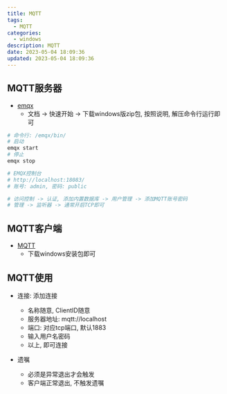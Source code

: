 ```yaml
---
title: MQTT
tags: 
  - MQTT
categories: 
  - windows
description: MQTT
date: 2023-05-04 18:09:36
updated: 2023-05-04 18:09:36
---
```


## MQTT服务器

* [emqx](https://www.emqx.io/docs/zh/v5.0/)
  * 文档 -> 快速开始 -> 下载windows版zip包, 按照说明, 解压命令行运行即可

```sh
# 命令行: /emqx/bin/
# 启动
emqx start
# 停止
emqx stop

# EMQX控制台
# http://localhost:18083/
# 账号: admin, 密码: public

# 访问控制 -> 认证, 添加内置数据库 -> 用户管理 -> 添加MQTT账号密码
# 管理 -> 监听器 -> 通常开启TCP即可
```

## MQTT客户端

* [MQTT](https://www.emqx.com/zh/products/mqttx)
  * 下载windows安装包即可

## MQTT使用

* 连接: 添加连接
  * 名称随意, ClientID随意
  * 服务器地址: mqtt://localhost
  * 端口: 对应tcp端口, 默认1883
  * 输入用户名密码
  * 以上, 即可连接
  
* 遗嘱
  * 必须是异常退出才会触发
  * 客户端正常退出, 不触发遗嘱

